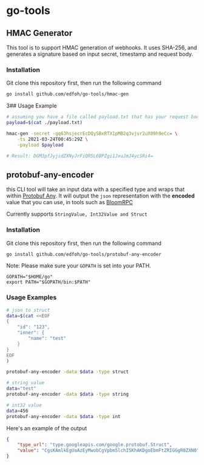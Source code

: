 # go-tools

## HMAC Generator

This tool is to support HMAC generation of webhooks. It uses SHA-256, and generates a signature based on input secret, timestamp and request body.

### Installation 

Git clone this repository first, then run the following command

```sh
go install github.com/edfoh/go-tools/hmac-gen
```


3## Usage Example 

```sh
# assuming you have a file called payload.txt that has your request body
payload=$(cat ./payload.txt)

hmac-gen -secret -gq63hsjecrEcDQySBxRTX1pMB2q3vjvr2uX09h9eCc= \
    -ts 2021-03-24T00:45:29Z \
    -payload $payload

# Result: DGM3pfJyjidZXNyJrFiQR5L6BPZgi1JxuJmJ4ycSRi4=

```

## protobuf-any-encoder

this CLI tool will take an input data with a specified type and wraps that within [Protobuf Any](https://developers.google.com/protocol-buffers/docs/proto3#any). It will output the `json` representation with the **encoded** value that you can use, in tools such as [BloomRPC](https://github.com/uw-labs/bloomrpc)

Currently supports `StringValue, Int32Value and Struct`

### Installation

Git clone this repository first, then run the following command

```sh
go install github.com/edfoh/go-tools/protobuf-any-encoder
```

Note: Please make sure your `GOPATH` is set into your PATH.

```
GOPATH="$HOME/go"
export PATH="$GOPATH/bin:$PATH"
```

### Usage Examples

```sh
# json to struct 
data=$(cat <<EOF
{
    "id": "123",
    "inner": {
        "name": "test"
    }
}
EOF
)

protobuf-any-encoder -data $data -type struct

# string value
data="test"
protobuf-any-encoder -data $data -type string

# int32 value
data=456
protobuf-any-encoder -data $data -type int

```

Here's an example of the output

```json
{
    "type_url": "type.googleapis.com/google.protobuf.Struct",
    "value": "CgsKAmlkEgUaAzEyMwobCgVpbm5lchISKhAKDgoEbmFtZRIGGgR0ZXN0"
}
```
